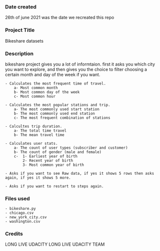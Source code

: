 
### Date created
26th of june 2021 was the date we recreated this repo

### Project Title
Bikeshare datasets

### Description
bikeshare project gives you a lot of informtaion.
first it asks you which city you want to explore, and then gives you the choice to filter choosing a certain month and day of the week if you want.

    - Calculates the most frequent time of travel.
        a- Most common month
        b- Most common day of the week
        c- Most common hour

    - Calculates the most popular stations and trip.
        a- The most commonly used start station
        b- The most commonly used end station
        c- The most frequent combination of stations 

    - Calcultes trip duration.
        a- The total time travel
        b- The mean travel time

    - Calculates user stats.
        a- The count of user types (subscriber and customer)
        b- The count of gender (male and female)
        c-  1- Earliest year of birth
            2- Recent year of birth
            3- Most common year of birth

    - Asks if you want to see Raw data, if yes it shows 5 rows then asks again, if yes it shows 5 more.

    - Asks if you want to restart to steps again.


### Files used
    - bikeshare.py
    - chicago.csv
    - new_york_city.csv
    - washington.csv

### Credits
LONG LIVE UDACITY
LONG LIVE UDACITY TEAM


